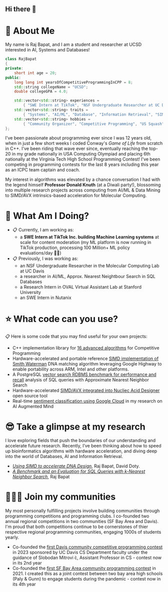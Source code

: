 ## Hi there 👋

# :postbox: About Me
My name is Raj Bapat, and I am a student and researcher at UCSD interested in AI, Systems and Databases!

```cpp
class RajBapat
{
private:
    short int age = 20;
public:
    long long int yearsOfCompetitiveProgrammingInCPP = 8;
    std::string collegeName = "UCSD";
    double collegeGPA = 4.0;

    std::vector<std::string> experiences =
        { "SWE Intern at TikTok", "NSF Undergraduate Researcher at UC Davis", "Research Intern at Stanford University" }
    std::vector<std::string> traits =
        { "Systems", "AI/ML", "Database", "Information Retrieval", "SIMD", "CUDA" };
    std::vector<std::string> hobbies =
        { "Community Organizer", "Competitive Programming", "US Squash"};
};
```

I've been passionate about programming ever since I was 12 years old, when in just a few short weeks I coded Conway's _Game of Life_ from scratch in C++. I've been riding that wave ever since, eventually reaching the top-20 in my grade nationally in USA Computing Olympiad and placing 6th nationally at the Virginia Tech High School Programming Contest! I've been competing in programming contests for the last 8 years including this year as an ICPC team captain and coach.

My interest in algorithms was elevated by a chance conversation I had with the legend himself **Professor Donald Knuth** (at a Diwali party!), blossoming into multiple research projects across computing from AI/ML & Data Mining to SIMD/AVX intrinsics-based acceleration for Molecular Computing. 

# :round_pushpin: What Am I Doing?
- :clipboard: Currently, I am working as:
  - a **SWE Intern at TikTok Inc. building Machine Learning systems** at scale for content moderation (my ML platform is now running in TikTok production, processing 100 Million+ ML policy evaluations/day :clap::clap:)
- :clipboard: Previously, I was working as:
  - an NSF Undergraduate Researcher in the Molecular Computing Lab at UC Davis
  - a researcher in AI/ML, Approx. Nearest Neightbour Search in SQL Databases
  - a Research Intern in OVAL Virtual Assistant Lab at Stanford University
  - an SWE Intern in Nutanix
 
# :star: What code can you use?
:clipboard: Here is some code that you may find useful for your own projects:
- C++ implementation library for [16 advanced algorithms](https://github.com/Raj-Bapat/competitive-programming-algorithm-implementations) for Competitive Programming
- Hardware-accelerated and portable reference [SIMD implementation of Smith Waterman](https://github.com/Raj-Bapat/SIMD-Smith-Waterman-Portable) DNA matching algorithm leveraging Google Highway to enable portability across ARM, Intel and other platforms.
- A PostgreSQL [vector search RDBMS benchmark for performance and recall](https://github.com/Raj-Bapat/Analysis-and-Benchmark-for-Approx-Nearest-Neighbour-Search-in-SQL) analysis of SQL queries with Approximate Nearest Neighbor Search
- Hardware-accelerated [SIMD/AVX integrated into Nucliec Acid Designer](https://github.com/Raj-Bapat/SIMD-accelerated-Nucliec-Acid-Designer) open source tool
- Real-time [sentiment classification using Google Cloud](https://github.com/Raj-Bapat/AI-Augmented-Mind) in my research on AI Augmented Mind 

# :sunglasses: Take a glimpse at my research
I love exploring fields that push the boundaries of our understanding and accelerate future research. Recently, I’ve been thinking about how to speed up bioinformatics algorithms with hardware acceleration, and diving deep into the world of Databases, AI and Information Retrieval.

- _[Using SIMD to accelerate DNA Design](https://github.com/Raj-Bapat/Raj-Bapat/blob/main/Accelerating_DNA_Sequence_Design_with_SIMD_Parallelization-Final.pdf)_, Raj Bapat, David Doty.
- _[A Benchmark and an Evaluation for SQL Queries with k-Nearest Neighbor Search](https://github.com/Raj-Bapat/Raj-Bapat/blob/main/RajBapat-VectorDatabase-paper.pdf)_, Raj Bapat

# :people_holding_hands: Join my communities
My most personally fulfilling projects involve building communities through programming competitions and programming clubs. I co-founded two annual regional competitions in two communities (SF Bay Area and Davis). I'm proud that both competitions continue to be cornerstones of thier respective regional programming communities, engaging 1000s of students yearly.
- Co-founded the [first Davis community competitive programming contest](https://acpc-ucd.com/) in 2023 sponsored by UC Davis CS Department faculty under the guidance of Slobodan Mitrovi ́c, Assistant Professor in CS - contest now in its 2nd year
- Co-founded the [first SF Bay Area community programming contest](https://bapc.gunncpc.com/archive) in 2021. I created this as a joint contest between two bay area high schools (Paly & Gunn) to engage students during the pandemic - contest now in its 4th year


